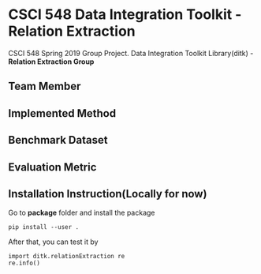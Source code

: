 # CSCI 548 Data Integration Toolkit - Relation Extraction
CSCI 548 Spring 2019 Group Project. Data Integration Toolkit Library(ditk) - **Relation Extraction Group**

## Team Member

## Implemented Method

## Benchmark Dataset

## Evaluation Metric

## Installation Instruction(Locally for now)
Go to **package** folder and install the package
```
pip install --user .
```
After that, you can test it by
```
import ditk.relationExtraction re
re.info()
```
